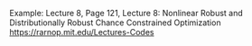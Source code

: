 Example: Lecture 8, Page 121,
Lecture 8: Nonlinear Robust and Distributionally Robust Chance Constrained Optimization
https://rarnop.mit.edu/Lectures-Codes

